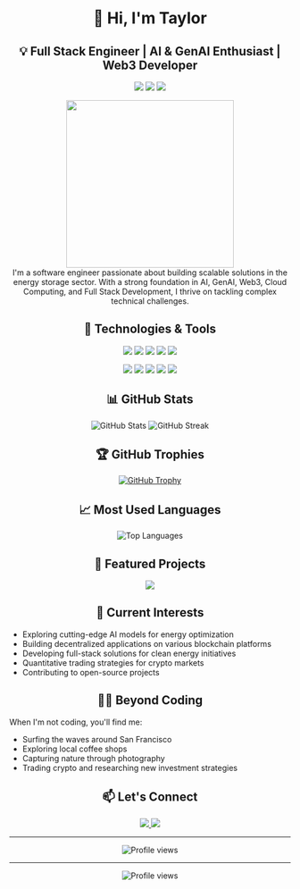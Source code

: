 <div align="center">

# 👋 Hi, I'm Taylor

## 💡 Full Stack Engineer | AI & GenAI Enthusiast | Web3 Developer

<p>
  <img src="https://img.shields.io/badge/Based_in-San_Francisco-informational?style=flat&logo=google-maps&logoColor=white&color=2bbc8a" />
  <img src="https://img.shields.io/badge/Focus-Energy_Storage-informational?style=flat&logo=battery&logoColor=white&color=2bbc8a" />
  <img src="https://img.shields.io/badge/Coding-24/7-informational?style=flat&logo=visual-studio-code&logoColor=white&color=2bbc8a" />
</p>

<img src="https://media.giphy.com/media/13HgwGsXF0aiGY/giphy.gif" width="300" />

</div>

<div align="center">
I'm a software engineer passionate about building scalable solutions in the energy storage sector. With a strong foundation in AI, GenAI, Web3, Cloud Computing, and Full Stack Development, I thrive on tackling complex technical challenges.
</div>

<div align="center">

## 🔧 Technologies & Tools

<p>
  <img src="https://img.shields.io/badge/Code-JavaScript-informational?style=flat&logo=javascript&logoColor=white&color=3498db" />
  <img src="https://img.shields.io/badge/Code-Python-informational?style=flat&logo=python&logoColor=white&color=3498db" />
  <img src="https://img.shields.io/badge/Code-React-informational?style=flat&logo=react&logoColor=white&color=3498db" />
  <img src="https://img.shields.io/badge/Code-TypeScript-informational?style=flat&logo=typescript&logoColor=white&color=3498db" />
  <img src="https://img.shields.io/badge/Code-Solidity-informational?style=flat&logo=solidity&logoColor=white&color=3498db" />
</p>

<p>
  <img src="https://img.shields.io/badge/Tools-Docker-informational?style=flat&logo=docker&logoColor=white&color=e74c3c" />
  <img src="https://img.shields.io/badge/Tools-Kubernetes-informational?style=flat&logo=kubernetes&logoColor=white&color=e74c3c" />
  <img src="https://img.shields.io/badge/Tools-AWS-informational?style=flat&logo=amazon-aws&logoColor=white&color=e74c3c" />
  <img src="https://img.shields.io/badge/Tools-TensorFlow-informational?style=flat&logo=tensorflow&logoColor=white&color=e74c3c" />
  <img src="https://img.shields.io/badge/Tools-PyTorch-informational?style=flat&logo=pytorch&logoColor=white&color=e74c3c" />
</p>

## 📊 GitHub Stats

<img src="https://github-readme-stats.vercel.app/api?username=lllyt8&show_icons=true&theme=radical" alt="GitHub Stats" />

<img src="https://github-readme-streak-stats.herokuapp.com/?user=lllyt8&theme=radical" alt="GitHub Streak" />

## 🏆 GitHub Trophies

<a href="https://github.com/ryo-ma/github-profile-trophy">
  <img src="https://github-profile-trophy.vercel.app/?username=lllyt8&theme=radical&row=1&column=6&margin-w=15" alt="GitHub Trophy" />
</a>

## 📈 Most Used Languages

<img src="https://github-readme-stats.vercel.app/api/top-langs/?username=lllyt8&layout=compact&theme=radical" alt="Top Languages" />

## 🚀 Featured Projects

<a href="https://github.com/lllyt8/Contributor">
  <img src="https://github-readme-stats.vercel.app/api/pin/?username=lllyt8&repo=Contributor&theme=radical" />
</a>

</div>

<div align="center">

## 🌱 Current Interests

</div>

- Exploring cutting-edge AI models for energy optimization
- Building decentralized applications on various blockchain platforms
- Developing full-stack solutions for clean energy initiatives
- Quantitative trading strategies for crypto markets
- Contributing to open-source projects

<div align="center">

## 🏄‍♂️ Beyond Coding

</div>

When I'm not coding, you'll find me:
- Surfing the waves around San Francisco
- Exploring local coffee shops
- Capturing nature through photography
- Trading crypto and researching new investment strategies

<div align="center">

## 📫 Let's Connect

<p>
  <a href="https://www.linkedin.com/in/yourlinkedin/">
    <img src="https://img.shields.io/badge/LinkedIn-0077B5?style=for-the-badge&logo=linkedin&logoColor=white" />
  </a>
  <a href="https://github.com/lllyt8">
    <img src="https://img.shields.io/badge/GitHub-100000?style=for-the-badge&logo=github&logoColor=white" />
  </a>
</p>

---

<img src="https://komarev.com/ghpvc/?username=lllyt8&color=green" alt="Profile views" />

</div>

<!-- Inspired by many awesome GitHub profiles -->

---

<p align="center">
  <img src="https://komarev.com/ghpvc/?username=lllyt8&color=green" alt="Profile views" />
</p>

<!-- Inspired by many awesome GitHub profiles -->
